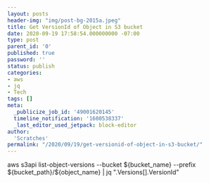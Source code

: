```yaml
---
layout: posts
header-img: "img/post-bg-2015a.jpeg"
title: Get VersionId of Object in S3 bucket
date: 2020-09-19 17:58:54.000000000 -07:00
type: post
parent_id: '0'
published: true
password: ''
status: publish
categories:
- aws
- jq
- Tech
tags: []
meta:
  _publicize_job_id: '49001620145'
  timeline_notification: '1600538337'
  _last_editor_used_jetpack: block-editor
author:
  'Scratches'
permalink: "/2020/09/19/get-versionid-of-object-in-s3-bucket/"
---
```


<p>aws s3api list-object-versions --bucket ${bucket_name} --prefix ${bucket_path}/${object_name} | jq ".Versions[].VersionId"</p>

